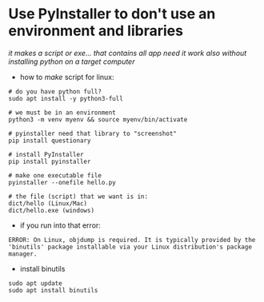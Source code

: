 # Use PyInstaller to don't use an environment and libraries
_it makes a script or exe... that contains all app need
it work also without installing python on a target computer_
* how to _make_ script for linux:
```
# do you have python full?
sudo apt install -y python3-full

# we must be in an environment
python3 -m venv myenv && source myenv/bin/activate

# pyinstaller need that library to "screenshot"
pip install questionary

# install PyInstaller
pip install pyinstaller

# make one executable file
pyinstaller --onefile hello.py

# the file (script) that we want is in:
dict/hello (Linux/Mac)
dict/hello.exe (windows)
```
* if you run into that error:
```
ERROR: On Linux, objdump is required. It is typically provided by the 'binutils' package installable via your Linux distribution's package manager.

```
* install binutils
```
sudo apt update
sudo apt install binutils
```
